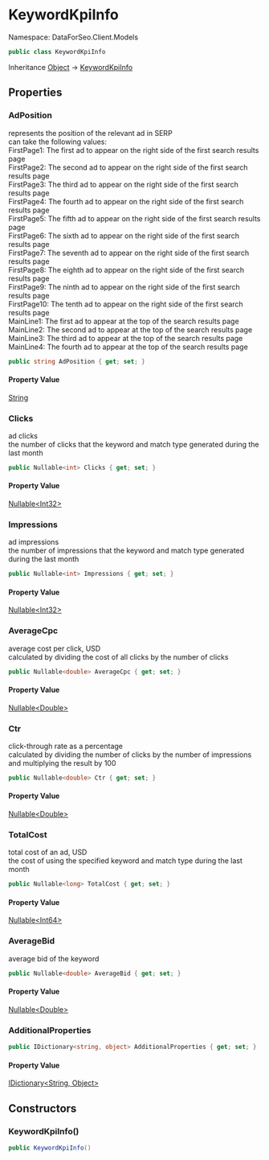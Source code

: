 # KeywordKpiInfo

Namespace: DataForSeo.Client.Models

```csharp
public class KeywordKpiInfo
```

Inheritance [Object](https://docs.microsoft.com/en-us/dotnet/api/system.object) → [KeywordKpiInfo](./dataforseo.client.models.keywordkpiinfo.md)

## Properties

### **AdPosition**

represents the position of the relevant ad in SERP
 <br>can take the following values:
 <br>FirstPage1: The first ad to appear on the right side of the first search results page
 <br>FirstPage2: The second ad to appear on the right side of the first search results page
 <br>FirstPage3: The third ad to appear on the right side of the first search results page
 <br>FirstPage4: The fourth ad to appear on the right side of the first search results page
 <br>FirstPage5: The fifth ad to appear on the right side of the first search results page
 <br>FirstPage6: The sixth ad to appear on the right side of the first search results page
 <br>FirstPage7: The seventh ad to appear on the right side of the first search results page
 <br>FirstPage8: The eighth ad to appear on the right side of the first search results page
 <br>FirstPage9: The ninth ad to appear on the right side of the first search results page
 <br>FirstPage10: The tenth ad to appear on the right side of the first search results page
 <br>MainLine1: The first ad to appear at the top of the search results page
 <br>MainLine2: The second ad to appear at the top of the search results page
 <br>MainLine3: The third ad to appear at the top of the search results page
 <br>MainLine4: The fourth ad to appear at the top of the search results page

```csharp
public string AdPosition { get; set; }
```

#### Property Value

[String](https://docs.microsoft.com/en-us/dotnet/api/system.string)<br>

### **Clicks**

ad clicks
 <br>the number of clicks that the keyword and match type generated during the last month

```csharp
public Nullable<int> Clicks { get; set; }
```

#### Property Value

[Nullable&lt;Int32&gt;](https://docs.microsoft.com/en-us/dotnet/api/system.nullable-1)<br>

### **Impressions**

ad impressions
 <br>the number of impressions that the keyword and match type generated during the last month

```csharp
public Nullable<int> Impressions { get; set; }
```

#### Property Value

[Nullable&lt;Int32&gt;](https://docs.microsoft.com/en-us/dotnet/api/system.nullable-1)<br>

### **AverageCpc**

average cost per click, USD
 <br>calculated by dividing the cost of all clicks by the number of clicks

```csharp
public Nullable<double> AverageCpc { get; set; }
```

#### Property Value

[Nullable&lt;Double&gt;](https://docs.microsoft.com/en-us/dotnet/api/system.nullable-1)<br>

### **Ctr**

click-through rate as a percentage
 <br>calculated by dividing the number of clicks by the number of impressions and multiplying the result by 100

```csharp
public Nullable<double> Ctr { get; set; }
```

#### Property Value

[Nullable&lt;Double&gt;](https://docs.microsoft.com/en-us/dotnet/api/system.nullable-1)<br>

### **TotalCost**

total cost of an ad, USD
 <br>the cost of using the specified keyword and match type during the last month

```csharp
public Nullable<long> TotalCost { get; set; }
```

#### Property Value

[Nullable&lt;Int64&gt;](https://docs.microsoft.com/en-us/dotnet/api/system.nullable-1)<br>

### **AverageBid**

average bid of the keyword

```csharp
public Nullable<double> AverageBid { get; set; }
```

#### Property Value

[Nullable&lt;Double&gt;](https://docs.microsoft.com/en-us/dotnet/api/system.nullable-1)<br>

### **AdditionalProperties**

```csharp
public IDictionary<string, object> AdditionalProperties { get; set; }
```

#### Property Value

[IDictionary&lt;String, Object&gt;](https://docs.microsoft.com/en-us/dotnet/api/system.collections.generic.idictionary-2)<br>

## Constructors

### **KeywordKpiInfo()**

```csharp
public KeywordKpiInfo()
```
